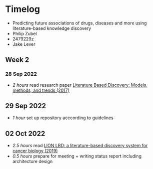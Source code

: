 # Timelog

* Predicting future associations of drugs, diseases and more using literature-based knowledge discovery
* Philip Zubel
* 2479229z
* Jake Lever


## Week 2

### 28 Sep 2022

* *2 hours* read research paper [Literature Based Discovery: Models, methods, and trends (2017)](https://www.sciencedirect.com/science/article/pii/S1532046417301909) 

## 29 Sep 2022

* *1 hour* set up repository acccording to guidelines

## 02 Oct 2022

* *2.5 hours* read  [LION LBD: a literature-based discovery system for cancer biology (2019)](https://academic.oup.com/bioinformatics/article/35/9/1553/5124276) 
* *0.5 hours* prepare for meeting + writing status report including architecture design
